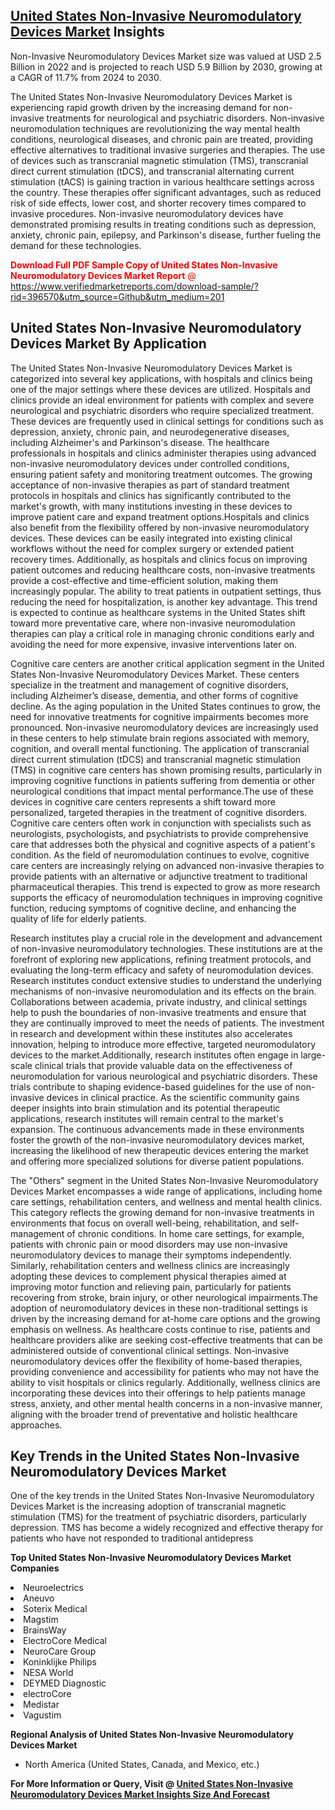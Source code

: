 <h2><a href="https://www.verifiedmarketreports.com/download-sample/?rid=396570&amp;utm_source=Github&amp;utm_medium=201" target="_blank">United States Non-Invasive Neuromodulatory Devices Market</a> Insights</h2><p>Non-Invasive Neuromodulatory Devices Market size was valued at USD 2.5 Billion in 2022 and is projected to reach USD 5.9 Billion by 2030, growing at a CAGR of 11.7% from 2024 to 2030.</p><p><p>The United States Non-Invasive Neuromodulatory Devices Market is experiencing rapid growth driven by the increasing demand for non-invasive treatments for neurological and psychiatric disorders. Non-invasive neuromodulation techniques are revolutionizing the way mental health conditions, neurological diseases, and chronic pain are treated, providing effective alternatives to traditional invasive surgeries and therapies. The use of devices such as transcranial magnetic stimulation (TMS), transcranial direct current stimulation (tDCS), and transcranial alternating current stimulation (tACS) is gaining traction in various healthcare settings across the country. These therapies offer significant advantages, such as reduced risk of side effects, lower cost, and shorter recovery times compared to invasive procedures. Non-invasive neuromodulatory devices have demonstrated promising results in treating conditions such as depression, anxiety, chronic pain, epilepsy, and Parkinson's disease, further fueling the demand for these technologies. <p><span class=""><span style="color: #ff0000;"><strong>Download Full PDF Sample Copy of United States Non-Invasive Neuromodulatory Devices Market Report</strong> @ </span><a href="https://www.verifiedmarketreports.com/download-sample/?rid=396570&amp;utm_source=Github&amp;utm_medium=201" target="_blank">https://www.verifiedmarketreports.com/download-sample/?rid=396570&amp;utm_source=Github&amp;utm_medium=201</a></span></p></p><h2>United States Non-Invasive Neuromodulatory Devices Market By Application</h2><p>The United States Non-Invasive Neuromodulatory Devices Market is categorized into several key applications, with hospitals and clinics being one of the major settings where these devices are utilized. Hospitals and clinics provide an ideal environment for patients with complex and severe neurological and psychiatric disorders who require specialized treatment. These devices are frequently used in clinical settings for conditions such as depression, anxiety, chronic pain, and neurodegenerative diseases, including Alzheimer's and Parkinson's disease. The healthcare professionals in hospitals and clinics administer therapies using advanced non-invasive neuromodulatory devices under controlled conditions, ensuring patient safety and monitoring treatment outcomes. The growing acceptance of non-invasive therapies as part of standard treatment protocols in hospitals and clinics has significantly contributed to the market's growth, with many institutions investing in these devices to improve patient care and expand treatment options.Hospitals and clinics also benefit from the flexibility offered by non-invasive neuromodulatory devices. These devices can be easily integrated into existing clinical workflows without the need for complex surgery or extended patient recovery times. Additionally, as hospitals and clinics focus on improving patient outcomes and reducing healthcare costs, non-invasive treatments provide a cost-effective and time-efficient solution, making them increasingly popular. The ability to treat patients in outpatient settings, thus reducing the need for hospitalization, is another key advantage. This trend is expected to continue as healthcare systems in the United States shift toward more preventative care, where non-invasive neuromodulation therapies can play a critical role in managing chronic conditions early and avoiding the need for more expensive, invasive interventions later on.</p><p>Cognitive care centers are another critical application segment in the United States Non-Invasive Neuromodulatory Devices Market. These centers specialize in the treatment and management of cognitive disorders, including Alzheimer’s disease, dementia, and other forms of cognitive decline. As the aging population in the United States continues to grow, the need for innovative treatments for cognitive impairments becomes more pronounced. Non-invasive neuromodulatory devices are increasingly used in these centers to help stimulate brain regions associated with memory, cognition, and overall mental functioning. The application of transcranial direct current stimulation (tDCS) and transcranial magnetic stimulation (TMS) in cognitive care centers has shown promising results, particularly in improving cognitive functions in patients suffering from dementia or other neurological conditions that impact mental performance.The use of these devices in cognitive care centers represents a shift toward more personalized, targeted therapies in the treatment of cognitive disorders. Cognitive care centers often work in conjunction with specialists such as neurologists, psychologists, and psychiatrists to provide comprehensive care that addresses both the physical and cognitive aspects of a patient's condition. As the field of neuromodulation continues to evolve, cognitive care centers are increasingly relying on advanced non-invasive therapies to provide patients with an alternative or adjunctive treatment to traditional pharmaceutical therapies. This trend is expected to grow as more research supports the efficacy of neuromodulation techniques in improving cognitive function, reducing symptoms of cognitive decline, and enhancing the quality of life for elderly patients.</p><p>Research institutes play a crucial role in the development and advancement of non-invasive neuromodulatory technologies. These institutions are at the forefront of exploring new applications, refining treatment protocols, and evaluating the long-term efficacy and safety of neuromodulation devices. Research institutes conduct extensive studies to understand the underlying mechanisms of non-invasive neuromodulation and its effects on the brain. Collaborations between academia, private industry, and clinical settings help to push the boundaries of non-invasive treatments and ensure that they are continually improved to meet the needs of patients. The investment in research and development within these institutes also accelerates innovation, helping to introduce more effective, targeted neuromodulatory devices to the market.Additionally, research institutes often engage in large-scale clinical trials that provide valuable data on the effectiveness of neuromodulation for various neurological and psychiatric disorders. These trials contribute to shaping evidence-based guidelines for the use of non-invasive devices in clinical practice. As the scientific community gains deeper insights into brain stimulation and its potential therapeutic applications, research institutes will remain central to the market's expansion. The continuous advancements made in these environments foster the growth of the non-invasive neuromodulatory devices market, increasing the likelihood of new therapeutic devices entering the market and offering more specialized solutions for diverse patient populations.</p><p>The "Others" segment in the United States Non-Invasive Neuromodulatory Devices Market encompasses a wide range of applications, including home care settings, rehabilitation centers, and wellness and mental health clinics. This category reflects the growing demand for non-invasive treatments in environments that focus on overall well-being, rehabilitation, and self-management of chronic conditions. In home care settings, for example, patients with chronic pain or mood disorders may use non-invasive neuromodulatory devices to manage their symptoms independently. Similarly, rehabilitation centers and wellness clinics are increasingly adopting these devices to complement physical therapies aimed at improving motor function and relieving pain, particularly for patients recovering from stroke, brain injury, or other neurological impairments.The adoption of neuromodulatory devices in these non-traditional settings is driven by the increasing demand for at-home care options and the growing emphasis on wellness. As healthcare costs continue to rise, patients and healthcare providers alike are seeking cost-effective treatments that can be administered outside of conventional clinical settings. Non-invasive neuromodulatory devices offer the flexibility of home-based therapies, providing convenience and accessibility for patients who may not have the ability to visit hospitals or clinics regularly. Additionally, wellness clinics are incorporating these devices into their offerings to help patients manage stress, anxiety, and other mental health concerns in a non-invasive manner, aligning with the broader trend of preventative and holistic healthcare approaches.</p><h2>Key Trends in the United States Non-Invasive Neuromodulatory Devices Market</h2><p>One of the key trends in the United States Non-Invasive Neuromodulatory Devices Market is the increasing adoption of transcranial magnetic stimulation (TMS) for the treatment of psychiatric disorders, particularly depression. TMS has become a widely recognized and effective therapy for patients who have not responded to traditional antidepress</p><p><strong>Top United States Non-Invasive Neuromodulatory Devices Market Companies</strong></p><div data-test-id=""><p><li>Neuroelectrics</li><li> Aneuvo</li><li> Soterix Medical</li><li> Magstim</li><li> BrainsWay</li><li> ElectroCore Medical</li><li> NeuroCare Group</li><li> Koninklijke Philips</li><li> NESA World</li><li> DEYMED Diagnostic</li><li> electroCore</li><li> Medistar</li><li> Vagustim</li></p><div><strong>Regional Analysis of&nbsp;United States Non-Invasive Neuromodulatory Devices Market</strong></div><ul><li dir="ltr"><p dir="ltr">North America&nbsp;(United States, Canada, and Mexico, etc.)</p></li></ul><p><strong>For More Information or Query, Visit @&nbsp;</strong><strong><a href="https://www.verifiedmarketreports.com/product/non-invasive-neuromodulatory-devices-market/?utm_source=Github&amp;utm_medium=201" target="_blank">United States Non-Invasive Neuromodulatory Devices Market Insights Size And Forecast</a></strong></p></div>
